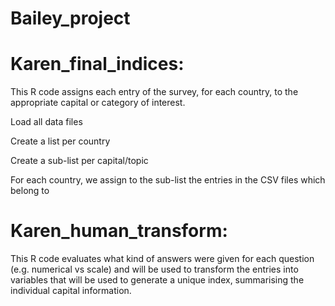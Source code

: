# Bailey_project

# Karen_final_indices:
This R code assigns each entry of the survey, for each country, to the appropriate capital or category of interest. 

Load all data files 

Create a list per country

Create a sub-list per capital/topic 

For each country, we assign to the sub-list the entries in the CSV files which belong to 

# Karen_human_transform:
This R code evaluates what kind of answers were given for each question (e.g. numerical vs scale) and will be used to transform the entries into variables that will be used to generate a unique index, summarising the individual capital information. 
